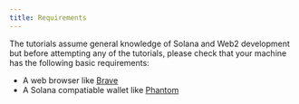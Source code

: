 ```yaml
---
title: Requirements
---
```


The tutorials assume general knowledge of Solana and Web2 development but before attempting any
of the tutorials, please check that your machine has the following basic
requirements:

- A web browser like [Brave](https://brave.com/)
- A Solana compatiable wallet like [Phantom](https://phantom.app/)